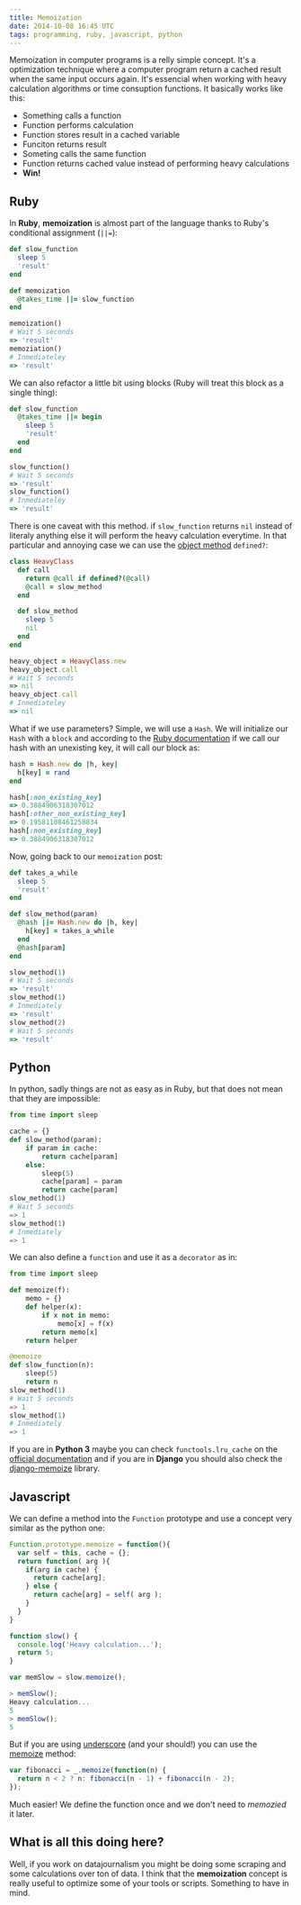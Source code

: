 ```yaml
---
title: Memoization
date: 2014-10-08 16:45 UTC
tags: programming, ruby, javascript, python
---
```


Memoization in computer programs is a relly simple concept. It's a optimization technique where a computer program return a cached result when the same input occurs again. It's essencial when working with heavy calculation algorithms or time consuption functions. It basically works like this:

* Something calls a function
* Function performs calculation
* Function stores result in a cached variable
* Funciton returns result
* Someting calls the same function
* Function returns cached value instead of performing heavy calculations
* **Win!**


## Ruby

In **Ruby**, **memoization** is almost part of the language thanks to Ruby's conditional assignment (`||=`):

```ruby
def slow_function
  sleep 5
  'result'
end

def memoization
  @takes_time ||= slow_function
end

memoization()
# Wait 5 seconds
=> 'result'
memoziation()
# Inmediateley
=> 'result'
```

We can also refactor a little bit using blocks (Ruby will treat this block as a single thing):

```ruby
def slow_function
  @takes_time ||= begin
    sleep 5
    'result'
  end
end

slow_function()
# Wait 5 seconds
=> 'result'
slow_function()
# Inmediateley
=> 'result'
```

There is one caveat with this method. if `slow_function` returns `nil` instead of literaly anything else it will perform the heavy calculation everytime. In that particular and annoying case we can use the [object method](http://ruby-doc.org/docs/keywords/1.9/Object.html#method-i-defined-3F) `defined?`:

```ruby
class HeavyClass
  def call
    return @call if defined?(@call)
    @call = slow_method
  end

  def slow_method
    sleep 5
    nil
  end
end

heavy_object = HeavyClass.new
heavy_object.call
# Wait 5 seconds
=> nil
heavy_object.call
# Inmediateley
=> nil
```

What if we use parameters? Simple, we will use a `Hash`. We will initialize our `Hash` with a `block` and according to the [Ruby documentation](http://www.ruby-doc.org/core-2.1.0/Hash.html) if we call our hash with an unexisting key, it will call our block as:

```ruby
hash = Hash.new do |h, key|
  h[key] = rand
end

hash[:non_existing_key]
=> 0.3884906318307012
hash[:other_non_existing_key]
=> 0.19581108461258834
hash[:non_existing_key]
=> 0.3884906318307012
```

Now, going back to our `memoization` post:

```ruby
def takes_a_while
  sleep 5
  'result'
end

def slow_method(param)
  @hash ||= Hash.new do |h, key|
    h[key] = takes_a_while
  end
  @hash[param]
end

slow_method(1)
# Wait 5 seconds
=> 'result'
slow_method(1)
# Inmediately
=> 'result'
slow_method(2)
# Wait 5 seconds
=> 'result'
```

## Python

In python, sadly things are not as easy as in Ruby, but that does not mean that they are impossible:

```python
from time import sleep

cache = {}
def slow_method(param):
    if param in cache:
        return cache[param]
    else:
        sleep(5)
        cache[param] = param
        return cache[param]
slow_method(1)
# Wait 5 seconds
=> 1
slow_method(1)
# Inmediately
=> 1
```

We can also define a `function` and use it as a `decorator` as in:

```python
from time import sleep

def memoize(f):
    memo = {}
    def helper(x):
        if x not in memo:
            memo[x] = f(x)
        return memo[x]
    return helper

@memoize
def slow_function(n):
    sleep(5)
    return n
slow_method(1)
# Wait 5 seconds
=> 1
slow_method(1)
# Inmediately
=> 1
```

If you are in **Python 3** maybe you can check `functools.lru_cache` on the [official documentation](https://docs.python.org/3/library/functools.html#functools.lru_cache) and if you are in **Django** you should also check the [django-memoize](http://pythonhosted.org/django-memoize/) library.

## Javascript

We can define a method into the `Function` prototype and use a concept very similar as the python one:

```javascript
Function.prototype.memoize = function(){
  var self = this, cache = {};
  return function( arg ){
    if(arg in cache) {
      return cache[arg];
    } else {
      return cache[arg] = self( arg );
    }
  }
}

function slow() {
  console.log('Heavy calculation...');
  return 5;
}

var memSlow = slow.memoize();

> memSlow();
Heavy calculation...
5
> memSlow();
5
```

But if you are using [underscore](http://underscorejs.org/) (and your should!) you can use the [memoize](http://underscorejs.org/#memoize) method:

```javascript
var fibonacci = _.memoize(function(n) {
  return n < 2 ? n: fibonacci(n - 1) + fibonacci(n - 2);
});
```

Much easier! We define the function once and we don't need to *memozied* it later.

## What is all this doing here?

Well, if you work on datajournalism you might be doing some scraping and some calculations over ton of data. I think that the **memoization** concept is really useful to optimize some of your tools or scripts. Something to have in mind.
